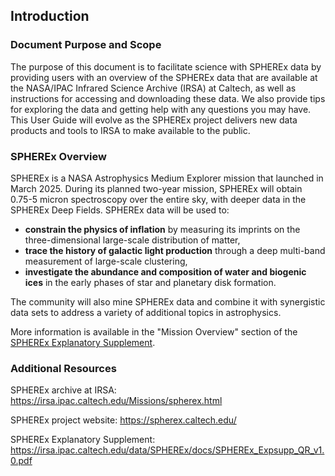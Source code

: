 ## Introduction

### Document Purpose and Scope
The purpose of this document is to facilitate science with SPHEREx data by providing users with an overview of the SPHEREx data that are available at the NASA/IPAC Infrared Science Archive (IRSA) at Caltech, as well as instructions for accessing and downloading these data. We also provide tips for exploring the data and getting help with any questions you may have. This User Guide will evolve as the SPHEREx project delivers new data products and tools to IRSA to make available to the public.

### SPHEREx Overview

SPHEREx is a NASA Astrophysics Medium Explorer mission that launched in March 2025. During its planned two-year mission, SPHEREx will obtain 0.75-5 micron spectroscopy over the entire sky, with deeper data in the SPHEREx Deep Fields. SPHEREx data will be used to:

* **constrain the physics of inflation** by measuring its imprints on the three-dimensional large-scale distribution of matter,
* **trace the history of galactic light production** through a deep multi-band measurement of large-scale clustering,
* **investigate the abundance and composition of water and biogenic ices** in the early phases of star and planetary disk formation.

The community will also mine SPHEREx data and combine it with synergistic data sets to address a variety of additional topics in astrophysics.

More information is available in the "Mission Overview" section of the [SPHEREx Explanatory Supplement](https://irsa.ipac.caltech.edu/data/SPHEREx/docs/SPHEREx_Expsupp_QR_v1.0.pdf).

### Additional Resources

SPHEREx archive at IRSA:
https://irsa.ipac.caltech.edu/Missions/spherex.html

SPHEREx project website: https://spherex.caltech.edu/

SPHEREx Explanatory Supplement:
https://irsa.ipac.caltech.edu/data/SPHEREx/docs/SPHEREx_Expsupp_QR_v1.0.pdf
